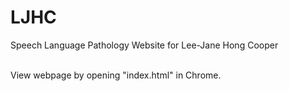 # LJHC
Speech Language Pathology Website for Lee-Jane Hong Cooper

</br>View webpage by opening "index.html" in Chrome.
